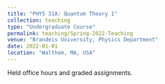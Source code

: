 ```yaml
---
title: "PHYS 31A: Quantum Theory 1"
collection: teaching
type: "Undergraduate Course"
permalink: teaching/Spring-2022-Teaching
venue: "Brandeis University, Physics Department"
date: 2022-01-01
location: "Waltham, MA, USA"
---
```


Held office hours and graded assignments. 
